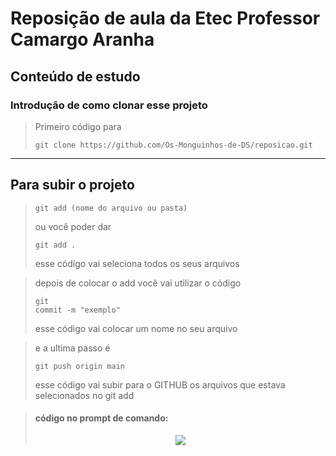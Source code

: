 # Reposição de aula da Etec Professor Camargo Aranha
## Conteúdo de estudo
### Introdução de como clonar esse projeto

>Primeiro código para 
><pre><code>git clone https://github.com/Os-Monguinhos-de-DS/reposicao.git</code></pre>

---
## Para subir o projeto
><pre><code>git add (nome do arquivo ou pasta)</code></pre> 
>ou você poder dar <pre><code>git add .</code></pre> esse código vai seleciona todos os seus arquivos

>depois de colocar o add você vai utilizar o código <pre><code>git commit -m "exemplo"</code></pre> esse código vai colocar um nome no seu arquivo

>e a ultima passo é <pre><code>git push origin main</code></pre> esse código vai subir para o GITHUB os arquivos que estava selecionados no git add

> #### código no prompt de comando: 
> <p align="center">
>   <img src="https://user-images.githubusercontent.com/106358214/172008151-bfd56cdb-6954-4454-b463-e4587e50f337.png"/>
> </p>
